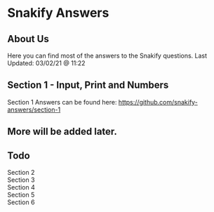 # Snakify Answers

## About Us

Here you can find most of the answers to the Snakify questions.
Last Updated: 03/02/21 @ 11:22

## Section 1 - Input, Print and Numbers

Section 1 Answers can be found here: https://github.com/snakify-answers/section-1

## More will be added later.

## Todo

Section 2<br>
Section 3<br>
Section 4<br>
Section 5<br>
Section 6<br>
